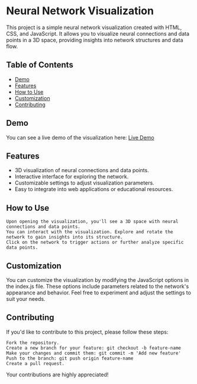 # Neural Network Visualization

This project is a simple neural network visualization created with HTML, CSS, and JavaScript. It allows you to visualize neural connections and data points in a 3D space, providing insights into network structures and data flow.

## Table of Contents

- [Demo](#demo)
- [Features](#features)
- [How to Use](#how-to-use)
- [Customization](#customization)
- [Contributing](#contributing)

## Demo

You can see a live demo of the visualization here: [Live Demo](https://kozuedoingregression.github.io/Neural-Network-visualization/)

## Features

- 3D visualization of neural connections and data points.
- Interactive interface for exploring the network.
- Customizable settings to adjust visualization parameters.
- Easy to integrate into web applications or educational resources.

## How to Use

    Upon opening the visualization, you'll see a 3D space with neural connections and data points.
    You can interact with the visualization. Explore and rotate the network to gain insights into its structure.
    Click on the network to trigger actions or further analyze specific data points.

## Customization

You can customize the visualization by modifying the JavaScript options in the index.js file. These options include parameters related to the network's appearance and behavior. Feel free to experiment and adjust the settings to suit your needs.

## Contributing

If you'd like to contribute to this project, please follow these steps:

    Fork the repository.
    Create a new branch for your feature: git checkout -b feature-name
    Make your changes and commit them: git commit -m 'Add new feature'
    Push to the branch: git push origin feature-name
    Create a pull request.

Your contributions are highly appreciated!
